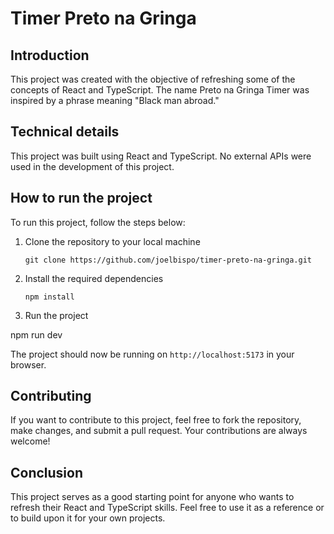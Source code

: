 # Timer Preto na Gringa

## Introduction

This project was created with the objective of refreshing some of the concepts of React and TypeScript. The name Preto na Gringa Timer was inspired by a phrase meaning "Black man abroad."

## Technical details

This project was built using React and TypeScript. No external APIs were used in the development of this project.

## How to run the project

To run this project, follow the steps below:

1.  Clone the repository to your local machine

    `git clone https://github.com/joelbispo/timer-preto-na-gringa.git` 

2.  Install the required dependencies

    `npm install` 

3.  Run the project

 npm run dev 

The project should now be running on `http://localhost:5173` in your browser.

## Contributing

If you want to contribute to this project, feel free to fork the repository, make changes, and submit a pull request. Your contributions are always welcome!

## Conclusion

This project serves as a good starting point for anyone who wants to refresh their React and TypeScript skills. Feel free to use it as a reference or to build upon it for your own projects.
